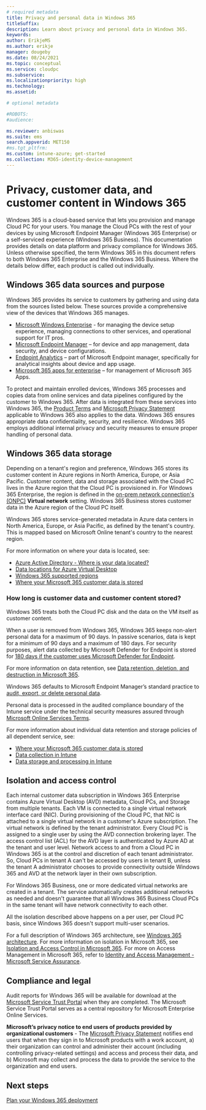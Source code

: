 ```yaml
---
# required metadata
title: Privacy and personal data in Windows 365
titleSuffix:
description: Learn about privacy and personal data in Windows 365.
keywords:
author: ErikjeMS  
ms.author: erikje
manager: dougeby
ms.date: 08/24/2021
ms.topic: conceptual
ms.service: cloudpc
ms.subservice:
ms.localizationpriority: high
ms.technology:
ms.assetid: 

# optional metadata

#ROBOTS:
#audience:

ms.reviewer: anbiswas
ms.suite: ems
search.appverid: MET150
#ms.tgt_pltfrm:
ms.custom: intune-azure; get-started
ms.collection: M365-identity-device-management
---
```


# Privacy, customer data, and customer content in Windows 365

Windows 365 is a cloud-based service that lets you provision and manage Cloud PC for your users. You manage the Cloud PCs with the rest of your devices by using Microsoft Endpoint Manager (Windows 365 Enterprise) or a self-serviced experience (Windows 365 Business). This documentation provides details on data platform and privacy compliance for Windows 365. Unless otherwise specified, the term WIndows 365 in this document refers to both Windows 365 Enterprise and the Windows 365 Business. Where the details below differ, each product is called out individually.

## Windows 365 data sources and purpose

Windows 365 provides its service to customers by gathering and using data from the sources listed below. These sources provide a comprehensive view of the devices that Windows 365 manages.

- [Microsoft Windows Enterprise](/windows/resources/) - for managing the device setup experience, managing connections to other services, and operational support for IT pros.
- [Microsoft Endpoint Manager](/mem/endpoint-manager-overview) – for device and app management, data security, and device configurations.
- [Endpoint Analytics](/mem/analytics/overview) – part of Microsoft Endpoint manager, specifically for analytical insights about device and app usage.
- [Microsoft 365 apps for enterprise](https://www.microsoft.com/microsoft-365/enterprise/compare-office-365-plans?rtc=1) – for management of Microsoft 365 Apps.

To protect and maintain enrolled devices, Windows 365 processes and copies data from online services and data pipelines configured by the customer to Windows 365. After data is integrated from these services into Windows 365, the [Product Terms](https://www.microsoft.com/licensing/terms/product/ForOnlineServices/all) and [Microsoft Privacy Statement](https://privacy.microsoft.com/privacystatement) applicable to Windows 365 also applies to the data. Windows 365 ensures appropriate data confidentiality, security, and resilience. Windows 365 employs additional internal privacy and security measures to ensure proper handling of personal data.

## Windows 365 data storage

Depending on a tenant's region and preference, Windows 365 stores its customer content in Azure regions in North America, Europe, or Asia Pacific. Customer content, data and storage associated with the Cloud PC lives in the Azure region that the Cloud PC is provisioned in. For Windows 365 Enterprise, the region is defined in the [on-prem network connection's (ONPC)](on-premises-network-connections.md) **Virtual network** setting.  Windows 365 Business stores customer data in the Azure region of the Cloud PC itself.

Windows 365  stores service-generated metadata in Azure data centers in North America, Europe, or Asia Pacific, as defined by the tenant's country. This is mapped based on Microsoft Online tenant's country to the nearest region.

For more information on where your data is located, see:

- [Azure Active Directory - Where is your data located?](https://msit.powerbi.com/view?r=eyJrIjoiODdjOWViZDctMWRhZS00ODUzLWI4MmQtNWM5NjBkZTBkNjFlIiwidCI6IjcyZjk4OGJmLTg2ZjEtNDFhZi05MWFiLTJkN2NkMDExZGI0NyIsImMiOjV9)
- [Data locations for Azure Virtual Desktop](/azure/virtual-desktop/data-locations)
- [Windows 365 supported regions](planning-guide.md#objective-geographical-regions)
- [Where your Microsoft 365 customer data is stored](/microsoft-365/enterprise/o365-data-locations)

### How long is customer data and customer content stored?

Windows 365 treats both the Cloud PC disk and the data on the VM itself as customer content.

When a user is removed from Windows 365, Windows 365 keeps non-alert personal data for a maximum of 90 days. In passive scenarios, data is kept for a minimum of 90 days and a maximum of 180 days. For security purposes, alert data collected by Microsoft Defender for Endpoint is stored for [180 days if the customer uses Microsoft Defender for Endpoint](/microsoft-365/security/defender-endpoint/data-storage-privacy#what-data-does-microsoft-defender-atp-collect).

For more information on data retention, see [Data retention, deletion, and destruction in Microsoft 365](/compliance/assurance/assurance-data-retention-deletion-and-destruction-overview).

Windows 365 defaults to Microsoft Endpoint Manager’s standard practice to [audit, export, or delete personal data](/mem/intune/protect/privacy-data-audit-export-delete).

Personal data is processed in the audited compliance boundary of the Intune service under the technical security measures assured through [Microsoft Online Services Terms](https://www.microsoft.com/licensing/docs).

For more information about individual data retention and storage policies of all dependent service, see:

- [Where your Microsoft 365 customer data is stored](/microsoft-365/enterprise/o365-data-locations)
- [Data collection in Intune](/mem/intune/protect/privacy-data-collect)
- [Data storage and processing in Intune](/mem/intune/protect/privacy-data-store-process)

## Isolation and access control

Each internal customer data subscription in Windows 365 Enterprise contains Azure Virtual Desktop (AVD) metadata, Cloud PCs, and Storage from multiple tenants. Each VM is connected to a single virtual network interface card (NIC). During provisioning of the Cloud PC, that NIC is attached to a single virtual network in a customer's Azure subscription. The virtual network is defined by the tenant administrator. Every Cloud PC is assigned to a single user by using the AVD connection brokering layer. The access control list (ACL) for the AVD layer is authenticated by Azure AD at the tenant and user level. Network access to and from a Cloud PC in Windows 365 is at the control and discretion of each tenant administrator. So, Cloud PCs in tenant A can't be accessed by users in tenant B, unless the tenant A administrator chooses to provide connectivity outside Windows 365 and AVD at the network layer in their own subscription.

For Windows 365 Business, one or more dedicated virtual networks are created in a tenant. The service automatically creates additional networks as needed and doesn't guarantee that all Windows 365 Business Cloud PCs in the same tenant will have network connectivity to each other.

All the isolation described above happens on a per user, per Cloud PC basis, since Windows 365 doesn't support multi-user scenarios.

For a full description of Windows 365 architecture, see [Windows 365 architecture](architecture.md). For more information on isolation in Microsoft 365, see [Isolation and Access Control in Microsoft 365](/microsoft-365/enterprise/microsoft-365-isolation-in-microsoft-365). For more on Access Management in Microsoft 365, refer to [Identity and Access Management - Microsoft Service Assurance](/compliance/assurance/assurance-identity-and-access-management).

## Compliance and legal

Audit reports for Windows 365 will be available for download at the [Microsoft Service Trust Portal](https://aka.ms/stp) when they are completed. The Microsoft Service Trust Portal serves as a central repository for Microsoft Enterprise Online Services.

**Microsoft’s privacy notice to end users of products provided by organizational customers** - The [Microsoft Privacy Statement](https://privacy.microsoft.com/privacystatement) notifies end users that when they sign in to Microsoft products with a work account, a) their organization can control and administer their account (including controlling privacy-related settings) and access and process their data, and b) Microsoft may collect and process the data to provide the service to the organization and end users.

<!-- ########################## -->
## Next steps

[Plan your Windows 365 deployment](planning-guide.md)